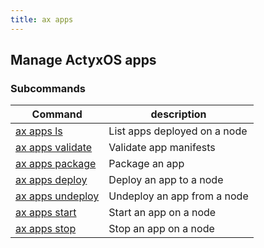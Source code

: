 ```yaml
---
title: ax apps
---
```


## Manage ActyxOS apps

### Subcommands

Command                      | description|
-----------------------------|------------|
[ax apps ls](ls.md)             | List apps deployed on a node |
[ax apps validate](validate.md) | Validate app manifests |
[ax apps package](package.md)   | Package an app |
[ax apps deploy](deploy.md)     | Deploy an app to a node |
[ax apps undeploy](undeploy.md) | Undeploy an app from a node |
[ax apps start](start.md)       | Start an app on a node |
[ax apps stop](stop.md)         | Stop an app on a node |